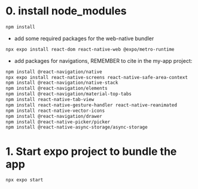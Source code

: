 # 0. install node_modules
```bash
npm install
```
- add some required packages for the web-native bundler
```bash
npx expo install react-dom react-native-web @expo/metro-runtime
```

- add packages for navigations, REMEMBER to cite in the my-app project:
``` bash
npm install @react-navigation/native
npx expo install react-native-screens react-native-safe-area-context
npm install @react-navigation/native-stack
npm install @react-navigation/elements
npm install @react-navigation/material-top-tabs
npm install react-native-tab-view
npm install react-native-gesture-handler react-native-reanimated
npm install react-native-vector-icons
npm install @react-navigation/drawer
npm install @react-native-picker/picker
npm install @react-native-async-storage/async-storage
```

# 1. Start expo project to bundle the app
```bash
npx expo start
```